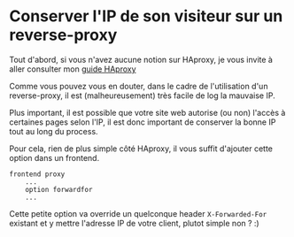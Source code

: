 # Conserver l'IP de son visiteur sur un reverse-proxy

Tout d'abord, si vous n'avez aucune notion sur HAproxy, je vous invite à aller consulter mon [guide HAproxy](../overview.md)

Comme vous pouvez vous en douter, dans le cadre de l'utilisation d'un reverse-proxy, il est (malheureusement) très facile de log la mauvaise IP.

Plus important, il est possible que votre site web autorise (ou non) l'accès à certaines pages selon l'IP, il est donc important de conserver la bonne IP tout au long du process.

Pour cela, rien de plus simple côté HAproxy, il vous suffit d'ajouter cette option dans un frontend.

```haproxy
frontend proxy
    ...
    option forwardfor
    ...
```

Cette petite option va override un quelconque header `X-Forwarded-For` existant et y mettre l'adresse IP de votre client, plutot simple non ? :)
